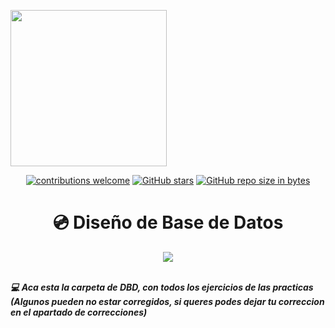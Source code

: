 <p><img width="250" align='center' src=""></p>

<div align='center'>

[![contributions welcome](https://img.shields.io/badge/contributions-welcome-brightgreen.svg?style=flat)](https://github.com/Nomadiix/DBD)
[![GitHub stars](https://img.shields.io/github/stars/Nomadiix/DBD)](https://github.com/FabianMartinez1234567/DBD/stargazers/)
[![GitHub repo size in bytes](https://img.shields.io/github/repo-size/Nomadiix/DBD)](https://github.com/Nomadiix/DBD)

</div>
<h1 align="center"> 💿 Diseño de Base de Datos </h1>
<div align="center">
<img src="https://media.giphy.com/media/tJqyalvo9ahykfykAj/giphy.gif"/>
 </div>
<br>

***💻 Aca esta la carpeta de DBD, con todos los ejercicios de las practicas (Algunos pueden no estar corregidos, si queres podes dejar tu correccion en el apartado de correcciones)***